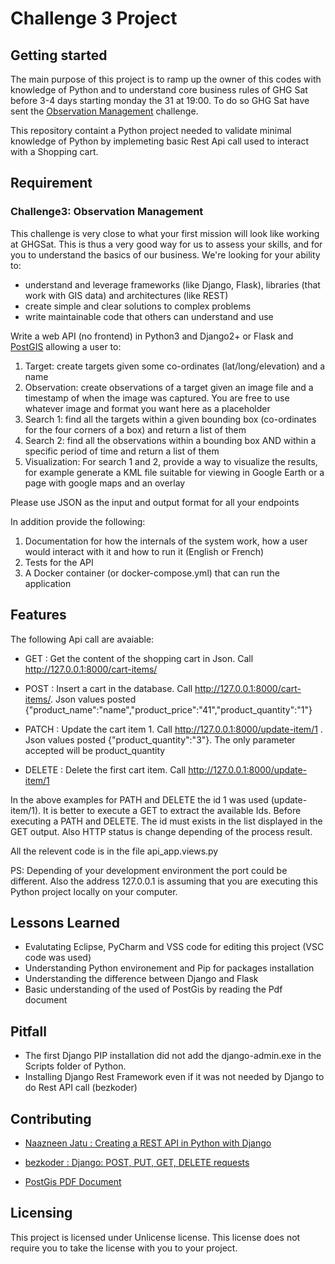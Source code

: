 # Challenge 3 Project

## Getting started

The main purpose of this project is to ramp up the owner of this codes with knowledge of Python and to understand core business rules of GHG Sat before 3-4 days starting monday the 31 at 19:00. To do so GHG Sat have sent the [Observation Management](#Challenge3:-Observation-Management) challenge. 

This repository containt a Python project needed to validate minimal knowledge of Python by implemeting basic Rest Api call used to interact with a Shopping cart. 

## Requirement

### Challenge3: Observation Management

This challenge is very close to what your first mission will look like working at GHGSat. This is thus a very good way for us to assess your skills, and for you to understand the basics of our business. We're looking for your ability to:

 - understand and leverage frameworks (like Django, Flask), libraries (that work with GIS data) and architectures (like REST)
 - create simple and clear solutions to complex problems
 - write maintainable code that others can understand and use


Write a web API (no frontend) in Python3 and Django2+ or Flask and [PostGIS](https://postgis.net/) allowing a user to:

 1. Target: create targets given some co-ordinates (lat/long/elevation) and a name
 2. Observation: create observations of a target given an image file and a timestamp of when the image was captured. You are free to use whatever image and format you want here as a placeholder
 3. Search 1: find all the targets within a given bounding box (co-ordinates for the four corners of a box) and return a list of them
 4. Search 2: find all the observations within a bounding box AND within a specific period of time and return a list of them
 5. Visualization: For search 1 and 2, provide a way to visualize the results, for example generate a KML file suitable for viewing in Google Earth or a page with google maps and an overlay
 
 Please use JSON as the input and output format for all your endpoints

In addition provide the following:

 1. Documentation for how the internals of the system work, how a user would interact with it and how to run it (English or French)
 2. Tests for the API
 3. A Docker container (or docker-compose.yml) that can run the application

## Features

The following Api call are avaiable:

* GET : Get the content of the shopping cart in Json. Call http://127.0.0.1:8000/cart-items/

* POST : Insert a cart in the database. Call http://127.0.0.1:8000/cart-items/. Json values posted {"product_name":"name","product_price":"41","product_quantity":"1"}

* PATCH : Update the cart item 1. Call http://127.0.0.1:8000/update-item/1 . Json values posted {"product_quantity":"3"}. The only parameter accepted will be product_quantity

* DELETE : Delete the first cart item. Call http://127.0.0.1:8000/update-item/1

In the above examples for PATH and DELETE the id 1 was used (update-item/1). It is better to execute a GET to extract the available Ids. Before executing a PATH and DELETE. The id must exists in the list displayed in the GET output.
Also HTTP status is change depending of the process result.

All the relevent code is in the file api_app.views.py

PS: Depending of your development environment the port could be different. Also the address 127.0.0.1 is assuming that you are executing this Python project locally on your computer.

## Lessons Learned

* Evalutating Eclipse, PyCharm and VSS code for editing this project (VSC code was used)
* Understanding Python environement and Pip for packages installation
* Understanding the difference between Django and Flask
* Basic understanding of the used of PostGis by reading the Pdf document

## Pitfall

* The first Django PIP installation did not add the django-admin.exe in the Scripts folder of Python.
* Installing Django Rest Framework even if it was not needed by Django to do Rest API call (bezkoder)

## Contributing

- [Naazneen Jatu : Creating a REST API in Python with Django](https://stackabuse.com/creating-a-rest-api-in-python-with-django)

- [bezkoder : Django: POST, PUT, GET, DELETE requests](https://bezkoder.com/django-rest-api/)

- [PostGis PDF Document](https://postgis.net/stuff/postgis-3.1.pdf)

## Licensing

This project is licensed under Unlicense license. This license does not require
you to take the license with you to your project.